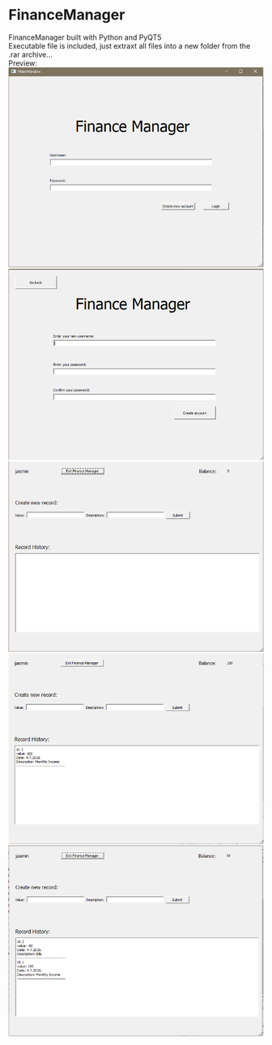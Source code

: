 # FinanceManager
FinanceManager built with Python and PyQT5<br>
Executable file is included, just extraxt all files into a new folder from the .rar archive...<br>
Preview:<br>
<img src="img/f1.png"><br>
<img src="img/f2.png"><br>
<img src="img/f3.png"><br>
<img src="img/f4.png"><br>
<img src="img/f5.png"><br>
